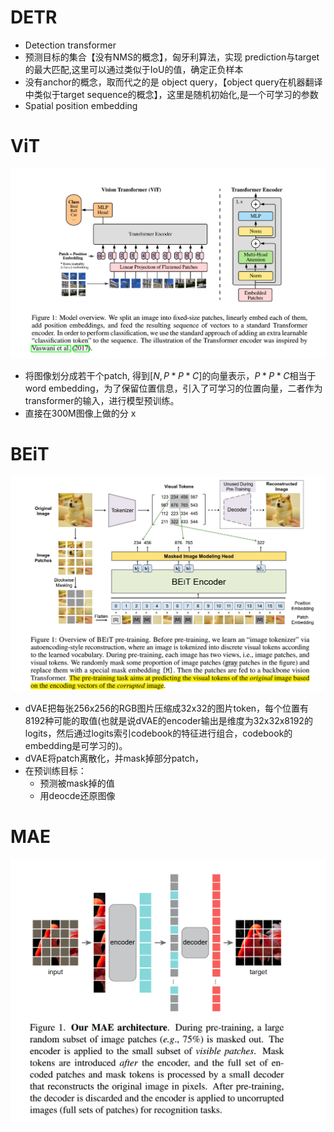 # DETR

* Detection  transformer
* 预测目标的集合【没有NMS的概念】，匈牙利算法，实现 prediction与target的最大匹配,这里可以通过类似于IoU的值，确定正负样本
* 没有anchor的概念，取而代之的是 object query，【object query在机器翻译中类似于target sequence的概念】，这里是随机初始化,是一个可学习的参数
* Spatial position embedding

# ViT

![image-20211206115639464](DETR.assets/image-20211206115639464.png)

* 将图像划分成若干个patch, 得到$[N,P*P*C]$的向量表示，$P*P*C$相当于word embedding，为了保留位置信息，引入了可学习的位置向量，二者作为transformer的输入，进行模型预训练。
* 直接在300M图像上做的分 x

# BEiT

![image-20211206115701942](DETR.assets/image-20211206115701942.png)

* dVAE把每张256x256的RGB图片压缩成32x32的图片token，每个位置有8192种可能的取值(也就是说dVAE的encoder输出是维度为32x32x8192的logits，然后通过logits索引codebook的特征进行组合，codebook的embedding是可学习的)。
* dVAE将patch离散化，并mask掉部分patch，
* 在预训练目标：
  * 预测被mask掉的值
  * 用deocde还原图像

# MAE

![image-20211206115513008](DETR.assets/image-20211206115513008.png)